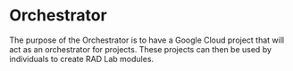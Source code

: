 # Orchestrator

The purpose of the Orchestrator is to have a Google Cloud project that will act as an orchestrator for projects.  These projects can then be used by individuals to create RAD Lab modules. 

